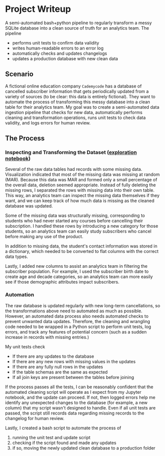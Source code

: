 # Project Writeup

A semi-automated bash+python pipeline to regularly transform a messy SQLite database into a clean source of truth for an analytics team. The pipeline
- performs unit tests to confirm data validity
- writes human-readable errors to an error log
- automatically checks and updates changelogs
- updates a production database with new clean data

## Scenario

A fictional online education company `Cademycode` has a database of cancelled subscriber information that gets periodically updated from a variety of sources (to be clear: this data is entirely fictional). They want to automate the process of transforming this messy database into a clean table for their analytics team. My goal was to create a semi-automated data ingestion pipeline that checks for new data, automatically performs cleaning and transformation operations, runs unit tests to check data validity, and logs errors for human review.

## The Process

### Inspecting and Transforming the Dataset ([exploration notebook](./data_eng_cp_writeup.ipynb))

Several of the raw data tables had records with some missing data. Visualization indicated that most of the missing data was missing at random (MAR). Because this data was MAR and formed only a small percentage of the overall data, deletion seemed appropriate. Instead of fully deleting the missing rows, I separated the rows with missing data into their own table. This way, an analytics team can inspect the missing data themselves if they want, and we can keep track of how much data is missing as the cleaned database was updated.

Some of the missing data was structurally missing, corresponding to students who had never started any courses before cancelling their subscription. I handled these rows by introducing a new category for those students, so an analytics team can easily study subscribers who cancel before making any use of the product.

In addition to missing data, the student's contact information was stored in a dictionary, which needed to be converted to flat columns with the correct data types.

Lastly, I added new columns to assist an analytics team in filtering the subscriber population. For example, I used the subscriber birth date to create age and decade categories, so an analytics team can more easily see if those demographic attributes impact subscribers.

### Automation

The raw database is updated regularly with new long-term cancellations, so the transformations above need to automated as much as possible. However, an automated data process also needs automated checks to prevent unwanted data updates. Therefore, the cleaning and wrangling code needed to be wrapped in a Python script to perform unit tests, log errors, and track any features of potential concern (such as a sudden increase in records with missing entries.)

My unit tests check

- If there are any updates to the database
- If there are any new rows with missing values in the updates
- If there are any fully null rows in the updates
- If the table schemas are the same as expected
- If all join keys are present between the tables before joining

If the process passes all the tests, I can be reasonably confident that the automated cleaning script will operate as I expect from my Jupyter notebook, and the update can proceed. If not, then logged errors help me identify any unexpected changes to the database (for example, a new column) that my script wasn't designed to handle. Even if all unit tests are passed, the script still records data regarding missing records to the changelog for human review.

Lastly, I created a bash script to automate the process of

1. running the unit test and update script
2. checking if the script found and made any updates
3. if so, moving the newly updated clean database to a production folder
